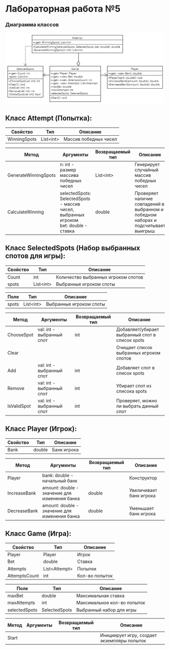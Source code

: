 # Лабораторная работа №5

### Диаграмма классов

![Модель](images/lab5.png)

## Класс Attempt (Попытка):
| Свойство     | Тип       | Описание              |
|--------------|-----------|-----------------------|
| WinningSpots | List\<int> | Массив победных чисел |

| Метод | Аргументы | Возвращаемый тип | Описание |
|--|--|--|--|
| GenerateWinningSpots | n: int - размер массива победных чисел | List\<int> | Генерирует случайный массив победных чисел |
| CalculateWinning | selectedSpots: SelectedSpots - массив чисел, выбранных игроком<br>bet: double - ставка | double | Проверяет наличие совпадений в выбранном и победном наборах и подсчитывает выигрыш |

## Класс SelectedSpots (Набор выбранных спотов для игры):
| Свойство     | Тип       | Описание              |
|--------------|-----------|-----------------------|
| Count | int | Количество выбранных игроком спотов |
| spots | List\<int> | Выбранные игроком споты |

| Поле     | Тип       | Описание              |
|--------------|-----------|-----------------------|
| spots | List\<int> | Выбранные игроком споты |

| Метод | Аргументы | Возвращаемый тип | Описание |
|--|--|--|--|
| ChooseSpot | val: int - выбранный спот | int | Добавляет/убирает выбранный спот в список spots |
| Clear |  |  | Очищает список выбранных игроком спотов |
| Add | val: int - выбранный спот | int | Добавляет спот в список spots |
| Remove | val: int - выбранный спот | int | Убирает спот из списока spots |
| IsValidSpot | val: int - выбранный спот | int | Проверяет, можно ли выбрать данный спот |

## Класс Player (Игрок):
| Свойство     | Тип       | Описание              |
|--------------|-----------|-----------------------|
| Bank | double | Банк игрока |

| Метод | Аргументы | Возвращаемый тип | Описание |
|--|--|--|--|
| Player | bank: double - начальный банк |  | Конструктор |
| IncreaseBank | amount: double - значение для изменения банка  | double | Увеличивает банк игрока |
| DecreaseBank | amount: double - значение для изменения банка  | double | Уменьшает банк игрока |

## Класс Game (Игра):
| Свойство     | Тип       | Описание              |
|--------------|-----------|-----------------------|
| Player | Player | Игрок |
| Bet | double | Ставка |
| Attempts | List\<Attempt> | Попытки |
| AttemptsCount | int | Кол-во попыток |

| Поле     | Тип       | Описание              |
|--------------|-----------|-----------------------|
| maxBet | double | Максимальная ставка |
| maxAttempts | int | Максимальное кол-во попыток |
| selectedSpots | SelectedSpots | Выбранный набор для игры |

| Метод | Аргументы | Возвращаемый тип | Описание |
|--|--|--|--|
| Start | |  | Инициирует игру, создает экземпляры попыток |
